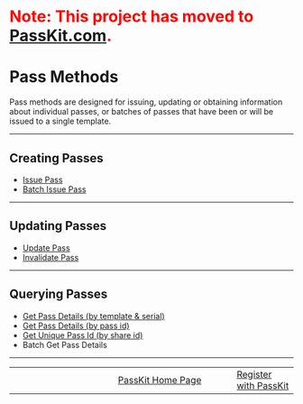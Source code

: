 # <font color='#ff0000'>Note: This project has moved to <a href='https://passkit.com/documentation/'>PassKit.com</a>.</font> #

# Pass Methods #

Pass methods are designed for issuing, updating or obtaining information about individual passes, or batches of passes that have been or will be issued to a single template.

---

## Creating Passes ##

  * [Issue Pass](IssuePass.md)
  * [Batch Issue Pass](BatchIssuePass.md)

---

## Updating Passes ##

  * [Update Pass](UpdatePass.md)
  * [Invalidate Pass](InvalidatePass.md)

---

## Querying Passes ##

  * [Get Pass Details (by template & serial)](GetPassDetailsTemplateSerial.md)
  * [Get Pass Details (by pass id)](GetPassDetailsPassId.md)
  * [Get Unique Pass Id (by share id)](GetPassIdByShareId.md)
  * Batch Get Pass Details


---


<table border='0'>
<blockquote><tr>
<blockquote><td width='361'></td>
<td width='353'><a href='http://PassKit.com/'>PassKit Home Page</a></td>
<td width='128'><a href='https://create.passkit.com'>Register with PassKit</a></td>
</blockquote></tr>
</table>